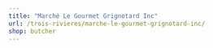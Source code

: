 ```yaml
---
title: "Marché Le Gourmet Grignotard Inc"
url: /trois-rivieres/marche-le-gourmet-grignotard-inc/
shop: butcher
---
```

